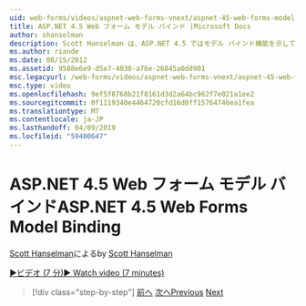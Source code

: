 ```yaml
---
uid: web-forms/videos/aspnet-web-forms-vnext/aspnet-45-web-forms-model-binding
title: ASP.NET 4.5 Web フォーム モデル バインド |Microsoft Docs
author: shanselman
description: Scott Hanselman は、ASP.NET 4.5 ではモデル バインド機能を示しています。
ms.author: riande
ms.date: 08/15/2012
ms.assetid: 9588e6e9-d5e7-4030-a76e-26845a0dd901
msc.legacyurl: /web-forms/videos/aspnet-web-forms-vnext/aspnet-45-web-forms-model-binding
msc.type: video
ms.openlocfilehash: 9ef5f8768b21f8161d3d2a64bc962f7e021a1ee2
ms.sourcegitcommit: 0f1119340e4464720cfd16d0ff15764746ea1fea
ms.translationtype: MT
ms.contentlocale: ja-JP
ms.lasthandoff: 04/09/2019
ms.locfileid: "59400647"
---
```

# <a name="aspnet-45-web-forms-model-binding"></a><span data-ttu-id="302d7-103">ASP.NET 4.5 Web フォーム モデル バインド</span><span class="sxs-lookup"><span data-stu-id="302d7-103">ASP.NET 4.5 Web Forms Model Binding</span></span>

<span data-ttu-id="302d7-104">[Scott Hanselman](https://github.com/shanselman)による</span><span class="sxs-lookup"><span data-stu-id="302d7-104">by [Scott Hanselman](https://github.com/shanselman)</span></span>

[<span data-ttu-id="302d7-105">&#9654;ビデオ (7 分)</span><span class="sxs-lookup"><span data-stu-id="302d7-105">&#9654; Watch video (7 minutes)</span></span>](https://channel9.msdn.com/Blogs/ASP-NET-Site-Videos/aspnet-45-web-forms-model-binding)

> [!div class="step-by-step"]
> <span data-ttu-id="302d7-106">[前へ](aspnet-vnext-videos-model-binding-part-3-updating.md)
> [次へ](aspnet-45-web-forms-strong-typed-data-controls.md)</span><span class="sxs-lookup"><span data-stu-id="302d7-106">[Previous](aspnet-vnext-videos-model-binding-part-3-updating.md)
[Next](aspnet-45-web-forms-strong-typed-data-controls.md)</span></span>

